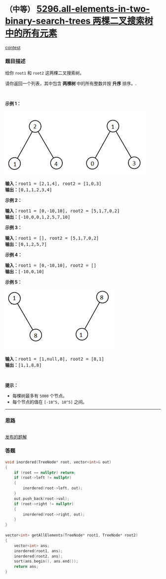 # `（中等）` [5296.all-elements-in-two-binary-search-trees 两棵二叉搜索树中的所有元素](https://leetcode-cn.com/problems/all-elements-in-two-binary-search-trees/)

[contest](https://leetcode-cn.com/contest/weekly-contest-169/problems/all-elements-in-two-binary-search-trees/)

### 题目描述
<p>给你&nbsp;<code>root1</code> 和 <code>root2</code>&nbsp;这两棵二叉搜索树。</p>
<p>请你返回一个列表，其中包含&nbsp;<strong>两棵树&nbsp;</strong>中的所有整数并按 <strong>升序</strong> 排序。.</p>
<p>&nbsp;</p>
<p><strong>示例 1：</strong></p>
<p><img src="./q2-e1.png" alt=""></p>
<pre><strong>输入：</strong>root1 = [2,1,4], root2 = [1,0,3]
<strong>输出：</strong>[0,1,1,2,3,4]
</pre>

<p><strong>示例 2：</strong></p>
<pre><strong>输入：</strong>root1 = [0,-10,10], root2 = [5,1,7,0,2]
<strong>输出：</strong>[-10,0,0,1,2,5,7,10]
</pre>

<p><strong>示例 3：</strong></p>
<pre><strong>输入：</strong>root1 = [], root2 = [5,1,7,0,2]
<strong>输出：</strong>[0,1,2,5,7]
</pre>

<p><strong>示例 4：</strong></p>
<pre><strong>输入：</strong>root1 = [0,-10,10], root2 = []
<strong>输出：</strong>[-10,0,10]
</pre>

<p><strong>示例 5：</strong></p>
<p><img src="./q2-e5-.png" alt=""></p>
<pre><strong>输入：</strong>root1 = [1,null,8], root2 = [8,1]
<strong>输出：</strong>[1,1,8,8]
</pre>

<p>&nbsp;</p>
<p><strong>提示：</strong></p>
<ul>
	<li>每棵树最多有&nbsp;<code>5000</code>&nbsp;个节点。</li>
	<li>每个节点的值在&nbsp;<code>[-10^5, 10^5]</code>&nbsp;之间。</li>
</ul>

---
### 思路
```

```

[发布的题解](https://leetcode-cn.com/problems/jump-game-iii/solution/5297-by-ikaruga/)

### 答题
``` C++
void inordered(TreeNode* root, vector<int>& out)
{
	if (root == nullptr) return;
	if (root->left != nullptr)
	{
		inordered(root->left, out);
	}
	out.push_back(root->val);
	if (root->right != nullptr)
	{
		inordered(root->right, out);
	}
}

vector<int> getAllElements(TreeNode* root1, TreeNode* root2) 
{
	vector<int> ans;
	inordered(root1, ans);
	inordered(root2, ans);
	sort(ans.begin(), ans.end());
	return ans;
}
```




